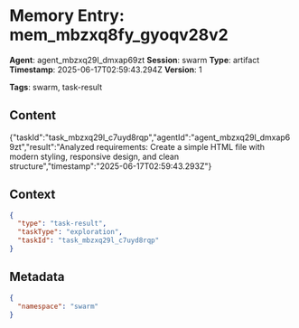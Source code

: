 # Memory Entry: mem_mbzxq8fy_gyoqv28v2

**Agent**: agent_mbzxq29l_dmxap69zt
**Session**: swarm
**Type**: artifact
**Timestamp**: 2025-06-17T02:59:43.294Z
**Version**: 1

**Tags**: swarm, task-result

## Content

{"taskId":"task_mbzxq29l_c7uyd8rqp","agentId":"agent_mbzxq29l_dmxap69zt","result":"Analyzed requirements: Create a simple HTML file with modern styling, responsive design, and clean structure","timestamp":"2025-06-17T02:59:43.293Z"}

## Context

```json
{
  "type": "task-result",
  "taskType": "exploration",
  "taskId": "task_mbzxq29l_c7uyd8rqp"
}
```

## Metadata

```json
{
  "namespace": "swarm"
}
```
